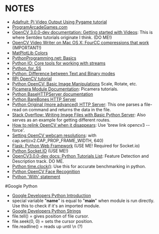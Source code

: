 # NOTES
- [Adafruit: Pi Video Output Using Pygame tutorial](https://learn.adafruit.com/pi-video-output-using-pygame/pointing-pygame-to-the-framebuffer)
- [ProgramArcadeGames.com](http://programarcadegames.com/index.php?lang=en&chapter=python_as_calculator)
- [OpenCV 3.0.0-dev documentation: Getting started with Videos](http://docs.opencv.org/3.0-beta/doc/py_tutorials/py_gui/py_video_display/py_video_display.html): This is where Sentdex tutorials originate I think. (DO ME!)
- [OpenCV Video Writer on Mac OS X: FourCC compressions that work ](https://gist.github.com/takuma7/44f9ecb028ff00e2132e) (IMPORTANT!)
- [MatPlotLib Colors](http://matplotlib.org/examples/color/named_colors.html)
- [PythonProgramming.net: Basics](https://pythonprogramming.net/python-3-loop-tutorial/?completed=/python-3-variables-tutorial/)
- [Python IO: Core tools for working with streams](https://docs.python.org/2/library/io.html)
- [Python_for_SS](http://www-rohan.sdsu.edu/~gawron/python_for_ss/course_core/book_draft/anatomy/files.html)
- [Python: Difference between Text and Binary modes](http://stackoverflow.com/questions/9644110/difference-between-parsing-a-text-file-in-r-and-rb-mode/9644141#9644141)
- [RPi OpenCV tutorial](http://rpihome.blogspot.com/2015/03/face-detection-with-raspberry-pi.html)
- [Python OpenCV: Basic Image Manipulations](http://www.pyimagesearch.com/2014/01/20/basic-image-manipulations-in-python-and-opencv-resizing-scaling-rotating-and-cropping/) Scale, Rotate, etc.
- [Picamera Module Documentation](http://picamera.readthedocs.io/en/release-1.12/recipes1.html): Picamera tutorials.
- [Python BaseHTTPServer documentation](https://wiki.python.org/moin/BaseHttpServer)
- [Python BareBones HTTP Server](https://daanlenaerts.com/blog/2015/06/03/create-a-simple-http-server-with-python-3/)
- [Python Original (more advanced) HTTP Server](https://www.junian.net/2014/07/simple-http-server-and-client-in-python.html): This one parses a file-read on command and returns the data in the file. 
- [Stack Overflow: Writing Image Files with Basic Python Server](http://stackoverflow.com/questions/28567733/how-to-encode-image-to-send-over-python-http-server): Also serves as an example for getting different routes.
- [How to relink OpenCV when it disappears](http://stackoverflow.com/questions/21140953/opencv-installed-but-not-linked-error-message-on-os-x-mavericks): Use 'brew link opencv3 --force'.
- [Setting OpenCV webcam resolutions](http://answers.opencv.org/question/34461/how-to-set-camera-resolution-webcam-with-opencv/): with cap.set(cv2.CAP_PROP_FRAME_WIDTH, 640)
- [Flask: Python Web Framework](https://www.fullstackpython.com/flask.html) (USE ME! Required for Socket.io)
- [Python Socket.IO](https://python-socketio.readthedocs.io/en/latest/) (USE ME!)
- [OpenCV3.0.0-dev docs: Python Tutorials List](http://docs.opencv.org/3.0-beta/doc/py_tutorials/py_feature2d/py_table_of_contents_feature2d/py_table_of_contents_feature2d.html): Feature Detection and Description track.  DO ME.
- [Python time.clock()](http://stackoverflow.com/questions/18169099/python-get-milliseconds-since-epoch-millisecond-accuracy-not-seconds1000): Use this for accurate benchmarking in python.
- [Python OpenCV Face Recognition](http://hanzratech.in/2015/02/03/face-recognition-using-opencv.html)
- [Python 'With' statement](http://effbot.org/zone/python-with-statement.htm)


#Google Python
- [Google Developers Python Introduction](https://developers.google.com/edu/python/introduction)
- special variable "__name__" is equal to "__main__" when module is run directly.  Use this to check if it's an imported module.
- [Google Developers Python Strings](https://developers.google.com/edu/python/strings)
- file.tell() = gives position of file cursor.
- file.seek(0, 0) = sets the cursor position.
- file.readline() = reads up until \n (?)